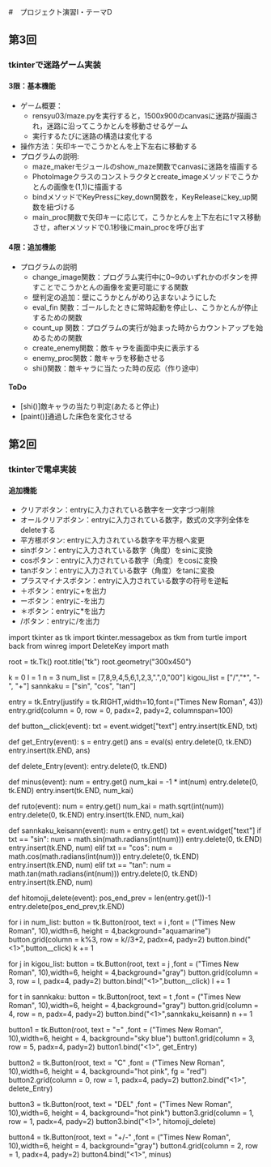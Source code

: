 #　プロジェクト演習I・テーマD
## 第3回
### tkinterで迷路ゲーム実装
#### 3限：基本機能
- ゲーム概要：
    - rensyu03/maze.pyを実行すると，1500x900のcanvasに迷路が描画され，迷路に沿ってこうかとんを移動させるゲーム
    - 実行するたびに迷路の構造は変化する
- 操作方法：矢印キーでこうかとんを上下左右に移動する
- プログラムの説明:
    - maze_makerモジュールのshow_maze関数でcanvasに迷路を描画する
    - PhotoImageクラスのコンストラクタとcreate_imageメソッドでこうかとんの画像を(1,1)に描画する
    - bindメソッドでKeyPressにkey_down関数を，KeyReleaseにkey_up関数を紐づける
    - main_proc関数で矢印キーに応じて，こうかとんを上下左右に1マス移動させ，afterメソッドで0.1秒後にmain_procを呼び出す
#### 4限：追加機能
- プログラムの説明
    - change_image関数：プログラム実行中に0~9のいずれかのボタンを押すことでこうかとんの画像を変更可能にする関数
    - 壁判定の追加：壁にこうかとんがめり込まないようにした
    - eval_fin 関数：ゴールしたときに常時起動を停止し、こうかとんが停止するための関数
    - count_up 関数：プログラムの実行が始まった時からカウントアップを始めるための関数
    - create_enemy関数：敵キャラを画面中央に表示する
    - enemy_proc関数：敵キャラを移動させる
    - shi()関数：敵キャラに当たった時の反応（作り途中）
#### ToDo
- [shi()]敵キャラの当たり判定(あたると停止)
- [paint()]通過した床色を変化させる


## 第2回
### tkinterで電卓実装
#### 追加機能
- クリアボタン：entryに入力されている数字を一文字づつ削除
- オールクリアボタン：entryに入力されている数字，数式の文字列全体をdeleteする
- 平方根ボタン: entryに入力されている数字を平方根へ変更
- sinボタン：entryに入力されている数字（角度）をsinに変換
- cosボタン：entryに入力されている数字（角度）をcosに変換
- tanボタン：entryに入力されている数字（角度）をtanに変換
- プラスマイナスボタン：entryに入力されている数字の符号を逆転
- ＋ボタン：entryに+を出力
- ーボタン：entryに-を出力
- ＊ボタン：entryに*を出力
- /ボタン：entryに/を出力

import tkinter as tk
import tkinter.messagebox as tkm
from turtle import back
from winreg import DeleteKey
import math

root = tk.Tk()
root.title("tk")
root.geometry("300x450")

k = 0
l = 1
n = 3
num_list = [7,8,9,4,5,6,1,2,3,".",0,"00"]
kigou_list = ["/","*", "-", "+"]
sannkaku = ["sin", "cos", "tan"]

entry = tk.Entry(justify = tk.RIGHT,width=10,font=("Times New Roman", 43))
entry.grid(column = 0, row = 0, padx=2, pady=2, columnspan=100)

def button__click(event):
    txt = event.widget["text"]
    entry.insert(tk.END, txt)

def get_Entry(event):
    s = entry.get()
    ans = eval(s)
    entry.delete(0, tk.END)
    entry.insert(tk.END, ans)

def delete_Entry(event):
    entry.delete(0, tk.END)

def minus(event):
    num = entry.get()
    num_kai = -1 * int(num)
    entry.delete(0, tk.END)
    entry.insert(tk.END, num_kai)

def ruto(event):
    num = entry.get()
    num_kai = math.sqrt(int(num))
    entry.delete(0, tk.END)
    entry.insert(tk.END, num_kai)

def sannkaku_keisann(event):
    num = entry.get()
    txt = event.widget["text"]
    if txt == "sin":
        num = math.sin(math.radians(int(num)))
        entry.delete(0, tk.END)
        entry.insert(tk.END, num)
    elif txt == "cos":
        num = math.cos(math.radians(int(num)))
        entry.delete(0, tk.END)
        entry.insert(tk.END, num)
    elif txt == "tan":
        num = math.tan(math.radians(int(num)))
        entry.delete(0, tk.END)
        entry.insert(tk.END, num)

def hitomoji_delete(event):
    pos_end_prev = len(entry.get())-1
    entry.delete(pos_end_prev,tk.END)


for i in num_list:
    button = tk.Button(root, text = i ,font = ("Times New Roman", 10),width=6, height = 4,background="aquamarine")
    button.grid(column = k%3, row = k//3+2, padx=4, pady=2)
    button.bind("<1>",button__click)
    k += 1

for j in kigou_list:
    button = tk.Button(root, text = j ,font = ("Times New Roman", 10),width=6, height = 4,background="gray")
    button.grid(column = 3, row = l, padx=4, pady=2)
    button.bind("<1>",button__click)
    l += 1

for t in sannkaku:
    button = tk.Button(root, text = t ,font = ("Times New Roman", 10),width=6, height = 4,background="gray")
    button.grid(column = 4, row = n, padx=4, pady=2)
    button.bind("<1>",sannkaku_keisann)
    n += 1

button1 = tk.Button(root, text = "=" ,font = ("Times New Roman", 10),width=6, height = 4, background="sky blue")
button1.grid(column = 3, row = 5, padx=4, pady=2)
button1.bind("<1>", get_Entry)

button2 = tk.Button(root, text = "C" ,font = ("Times New Roman", 10),width=6, height = 4, background="hot pink", fg = "red")
button2.grid(column = 0, row = 1, padx=4, pady=2)
button2.bind("<1>", delete_Entry)

button3 = tk.Button(root, text = "DEL" ,font = ("Times New Roman", 10),width=6, height = 4, background="hot pink")
button3.grid(column = 1, row = 1, padx=4, pady=2)
button3.bind("<1>", hitomoji_delete)

button4 = tk.Button(root, text = "+/-" ,font = ("Times New Roman", 10),width=6, height = 4, background="gray")
button4.grid(column = 2, row = 1, padx=4, pady=2)
button4.bind("<1>", minus)

